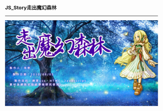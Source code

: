 ### JS_Story走出魔幻森林
-----
![image](https://github.com/steven5j/JS_Story/blob/master/img/messageImage_1565023663588.jpg)
